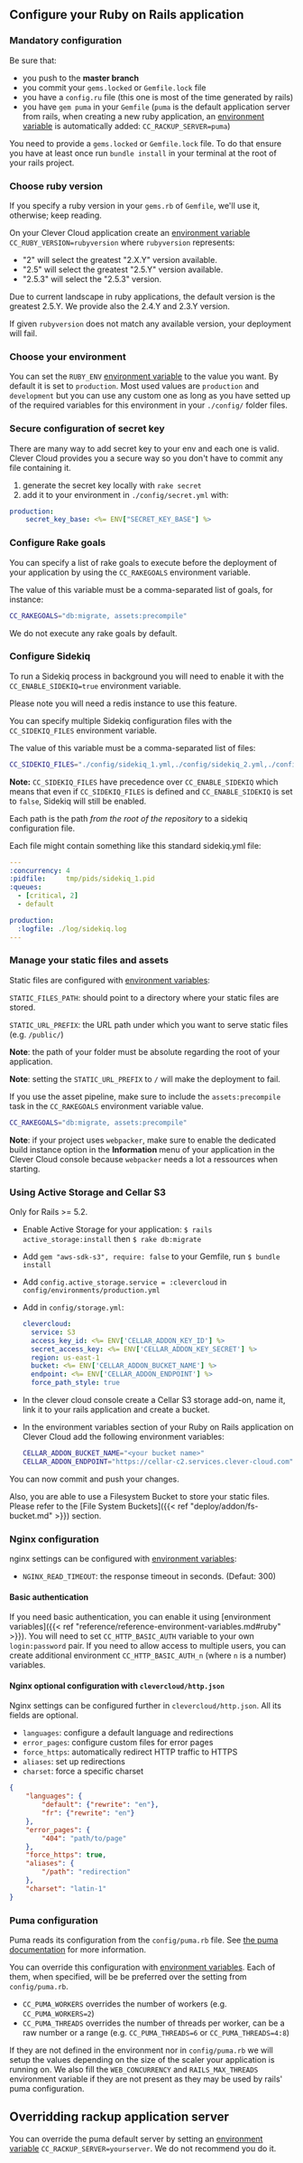 ## Configure your Ruby on Rails application
### Mandatory configuration

Be sure that:

* you push to the <strong>master branch</strong>
* you commit your `gems.locked` or `Gemfile.lock` file
* you have a `config.ru` file (this one is most of the time generated by rails)
* you have `gem puma` in your `Gemfile` (`puma` is the default application server from rails, when creating a new ruby application, an [environment variable](#setting-up-environment-variables-on-clever-cloud) is automatically added: `CC_RACKUP_SERVER=puma`)

You need to provide a `gems.locked` or `Gemfile.lock` file. To do that ensure you have at least once run `bundle install` in your terminal at the root of your rails project.

### Choose ruby version

If you specify a ruby version in your `gems.rb` of `Gemfile`, we'll use it, otherwise; keep reading.

On your Clever Cloud application create an [environment variable](#setting-up-environment-variables-on-clever-cloud) `CC_RUBY_VERSION=rubyversion` where `rubyversion` represents:

 * "2" will select the greatest "2.X.Y" version available.
 * "2.5" will select the greatest "2.5.Y" version available.
 * "2.5.3" will select the "2.5.3" version.

Due to current landscape in ruby applications, the default version is the greatest 2.5.Y. We provide also the 2.4.Y and 2.3.Y version.

If given `rubyversion` does not match any available version, your deployment will fail.

### Choose your environment

You can set the `RUBY_ENV` [environment variable](#setting-up-environment-variables-on-clever-cloud) to the value you want. By default it is set to `production`.
Most used values are `production` and `development` but you can use any custom one as long as you have setted up of the required variables for this environment in your `./config/` folder files.

### Secure configuration of secret key

There are many way to add secret key to your env and each one is valid. Clever Cloud provides you a secure way so you don't have to commit any file containing it.

1. generate the secret key locally with `rake secret`
2. add it to your environment in `./config/secret.yml` with:

  ```yaml
  production:
      secret_key_base: <%= ENV["SECRET_KEY_BASE"] %>
  ```

### Configure Rake goals

You can specify a list of rake goals to execute before the deployment of your application by using the `CC_RAKEGOALS` environment variable.

The value of this variable must be a comma-separated list of goals, for instance:

```bash
CC_RAKEGOALS="db:migrate, assets:precompile"
```

We do not execute any rake goals by default.

### Configure Sidekiq

To run a Sidekiq process in background you will need to enable it with the `CC_ENABLE_SIDEKIQ=true` environment variable.

Please note you will need a redis instance to use this feature.

You can specify multiple Sidekiq configuration files with the `CC_SIDEKIQ_FILES` environment variable.

The value of this variable must be a comma-separated list of files:

```bash
CC_SIDEKIQ_FILES="./config/sidekiq_1.yml,./config/sidekiq_2.yml,./config/sidekiq_3.yml"
```

**Note:** `CC_SIDEKIQ_FILES` have precedence over `CC_ENABLE_SIDEKIQ` which means that even if `CC_SIDEKIQ_FILES` is defined and `CC_ENABLE_SIDEKIQ` is set to `false`, Sidekiq will still be enabled.

Each path is the path *from the root of the repository* to a sidekiq configuration file.

Each file might contain something like this standard sidekiq.yml file:

```yaml
---
:concurrency: 4
:pidfile:     tmp/pids/sidekiq_1.pid
:queues:
  - [critical, 2]
  - default

production:
  :logfile: ./log/sidekiq.log
---
```

### Manage your static files and assets

Static files are configured with [environment variables](#setting-up-environment-variables-on-clever-cloud):

`STATIC_FILES_PATH`: should point to a directory where your static files are stored.

`STATIC_URL_PREFIX`: the URL path under which you want to serve static files (e.g. `/public/`)

**Note**: the path of your folder must be absolute regarding the root of your application.

**Note**: setting the `STATIC_URL_PREFIX` to `/` will make the deployment to fail.

If you use the asset pipeline, make sure to include the `assets:precompile` task in the `CC_RAKEGOALS` environment variable value.

```bash
CC_RAKEGOALS="db:migrate, assets:precompile"
```

**Note**: if your project uses `webpacker`, make sure to enable the dedicated build instance option in the **Information** menu of your application in the Clever Cloud console because `webpacker` needs a lot a ressources when starting.

### Using Active Storage and Cellar S3

Only for Rails >= 5.2.

- Enable Active Storage for your application: `$ rails active_storage:install` then `$ rake db:migrate`
- Add `gem "aws-sdk-s3", require: false` to your Gemfile, run `$ bundle install`
- Add `config.active_storage.service = :clevercloud` in `config/environments/production.yml`
- Add in `config/storage.yml`:

  ```yaml
  clevercloud:
    service: S3
    access_key_id: <%= ENV['CELLAR_ADDON_KEY_ID'] %>
    secret_access_key: <%= ENV['CELLAR_ADDON_KEY_SECRET'] %>
    region: us-east-1
    bucket: <%= ENV['CELLAR_ADDON_BUCKET_NAME'] %>
    endpoint: <%= ENV['CELLAR_ADDON_ENDPOINT'] %>
    force_path_style: true
  ```

- In the clever cloud console create a Cellar S3 storage add-on, name it, link it to your rails application and create a bucket.
- In the environment variables section of your Ruby on Rails application on Clever Cloud add the following environment variables:

  ```bash
  CELLAR_ADDON_BUCKET_NAME="<your bucket name>"
  CELLAR_ADDON_ENDPOINT="https://cellar-c2.services.clever-cloud.com"
  ```

You can now commit and push your changes.

Also, you are able to use a Filesystem Bucket to store your static files. Please refer to the
[File System Buckets]({{< ref "deploy/addon/fs-bucket.md" >}}) section.

### Nginx configuration

nginx settings can be configured with [environment variables](#setting-up-environment-variables-on-clever-cloud):

 - `NGINX_READ_TIMEOUT`: the response timeout in seconds. (Defaut: 300)

#### Basic authentication

If you need basic authentication, you can enable it using [environment variables]({{< ref "reference/reference-environment-variables.md#ruby" >}}). You will need to set `CC_HTTP_BASIC_AUTH` variable to your own `login:password` pair. If you need to allow access to multiple users, you can create additional environment `CC_HTTP_BASIC_AUTH_n` (where `n` is a number) variables.

#### Nginx optional configuration with `clevercloud/http.json`

Nginx settings can be configured further in `clevercloud/http.json`. All its fields are optional.

 - `languages`: configure a default language and redirections
 - `error_pages`: configure custom files for error pages
 - `force_https`: automatically redirect HTTP traffic to HTTPS
 - `aliases`: set up redirections
 - `charset`: force a specific charset

```json
{
    "languages": {
        "default": {"rewrite": "en"},
        "fr": {"rewrite": "en"}
    },
    "error_pages": {
        "404": "path/to/page"
    },
    "force_https": true,
    "aliases": {
        "/path": "redirection"
    },
    "charset": "latin-1"
}
```

### Puma configuration

Puma reads its configuration from the `config/puma.rb` file. See [the puma documentation](https://GitHub.com/puma/puma/blob/master/README.md) for more information.

You can override this configuration with [environment variables](#setting-up-environment-variables-on-clever-cloud).
Each of them, when specified, will be be preferred over the setting from `config/puma.rb`. 

* `CC_PUMA_WORKERS` overrides the number of workers (e.g. `CC_PUMA_WORKERS=2`)
* `CC_PUMA_THREADS` overrides the number of threads per worker, can be a raw number or a range (e.g. `CC_PUMA_THREADS=6` or `CC_PUMA_THREADS=4:8`)

If they are not defined in the environment nor in `config/puma.rb` we will setup the values depending on the size of the scaler your application is running on.
We also fill the `WEB_CONCURRENCY` and `RAILS_MAX_THREADS` environment variable if they are not present as they may be used by rails' puma configuration.

## Overridding rackup application server

You can override the puma default server by setting an [environment variable](#setting-up-environment-variables-on-clever-cloud) `CC_RACKUP_SERVER=yourserver`. We do not recommend you do it.
